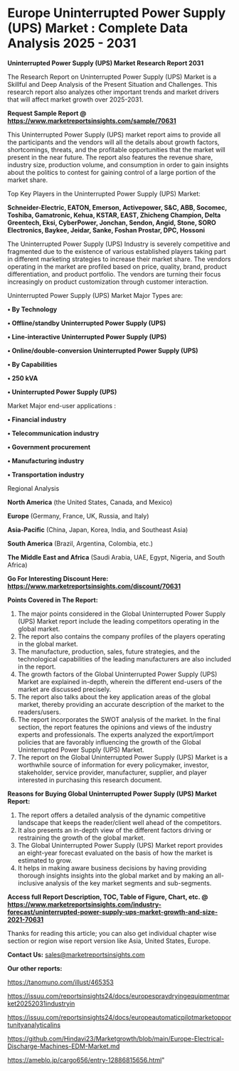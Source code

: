 # Europe Uninterrupted Power Supply (UPS) Market : Complete Data Analysis 2025 - 2031

<strong>Uninterrupted Power Supply (UPS) Market Research Report 2031</strong>

The Research Report on Uninterrupted Power Supply (UPS) Market is a Skillful and Deep Analysis of the Present Situation and Challenges. This research report also analyzes other important trends and market drivers that will affect market growth over 2025-2031.

<strong>Request Sample Report @ <a href=https://www.marketreportsinsights.com/sample/70631>https://www.marketreportsinsights.com/sample/70631</a></strong>

This Uninterrupted Power Supply (UPS) market report aims to provide all the participants and the vendors will all the details about growth factors, shortcomings, threats, and the profitable opportunities that the market will present in the near future. The report also features the revenue share, industry size, production volume, and consumption in order to gain insights about the politics to contest for gaining control of a large portion of the market share.

Top Key Players in the Uninterrupted Power Supply (UPS) Market:

<strong>Schneider-Electric, EATON, Emerson, Activepower, S&C, ABB, Socomec, Toshiba, Gamatronic, Kehua, KSTAR, EAST, Zhicheng Champion, Delta Greentech, Eksi, CyberPower, Jonchan, Sendon, Angid, Stone, SORO Electronics, Baykee, Jeidar, Sanke, Foshan Prostar, DPC, Hossoni</strong>

The Uninterrupted Power Supply (UPS) Industry is severely competitive and fragmented due to the existence of various established players taking part in different marketing strategies to increase their market share. The vendors operating in the market are profiled based on price, quality, brand, product differentiation, and product portfolio. The vendors are turning their focus increasingly on product customization through customer interaction.

Uninterrupted Power Supply (UPS) Market Major Types are:

<strong>• By Technology

• Offline/standby Uninterrupted Power Supply (UPS)

• Line-interactive Uninterrupted Power Supply (UPS)

• Online/double-conversion Uninterrupted Power Supply (UPS)

• By Capabilities

• 250 kVA

• Uninterrupted Power Supply (UPS)</strong>

Market Major end-user applications :

<strong>• Financial industry

• Telecommunication industry

• Government procurement

• Manufacturing industry

• Transportation industry</strong>

Regional Analysis

</u><strong><b>North America</b></strong> (the United States, Canada, and Mexico)

<strong><b>Europe </b></strong>(Germany, France, UK, Russia, and Italy)

<strong><b>Asia-Pacific</b></strong> (China, Japan, Korea, India, and Southeast Asia)

<strong><b>South America</b></strong> (Brazil, Argentina, Colombia, etc.)

<strong><b>The Middle East and Africa</b></strong> (Saudi Arabia, UAE, Egypt, Nigeria, and South Africa)

<strong>Go For Interesting Discount Here: <a href=https://www.marketreportsinsights.com/discount/70631>https://www.marketreportsinsights.com/discount/70631</a></strong>

<strong>Points Covered in The Report:</strong>
<ol>
  <li>The major points considered in the Global Uninterrupted Power Supply (UPS) Market report include the leading competitors operating in the global market.</li>
  <li>The report also contains the company profiles of the players operating in the global market.</li>
  <li>The manufacture, production, sales, future strategies, and the technological capabilities of the leading manufacturers are also included in the report.</li>
  <li>The growth factors of the Global Uninterrupted Power Supply (UPS) Market are explained in-depth, wherein the different end-users of the market are discussed precisely.</li>
  <li>The report also talks about the key application areas of the global market, thereby providing an accurate description of the market to the readers/users.</li>
  <li>The report incorporates the SWOT analysis of the market. In the final section, the report features the opinions and views of the industry experts and professionals. The experts analyzed the export/import policies that are favorably influencing the growth of the Global Uninterrupted Power Supply (UPS) Market.</li>
  <li>The report on the Global Uninterrupted Power Supply (UPS) Market is a worthwhile source of information for every policymaker, investor, stakeholder, service provider, manufacturer, supplier, and player interested in purchasing this research document.</li>
</ol>
<strong>Reasons for Buying Global Uninterrupted Power Supply (UPS) Market Report:</strong>

<ol>
  <li>The report offers a detailed analysis of the dynamic competitive landscape that keeps the reader/client well ahead of the competitors.</li>
  <li>It also presents an in-depth view of the different factors driving or restraining the growth of the global market.</li>
  <li>The Global Uninterrupted Power Supply (UPS) Market report provides an eight-year forecast evaluated on the basis of how the market is estimated to grow.</li>
  <li>It helps in making aware business decisions by having providing thorough insights insights into the global market and by making an all-inclusive analysis of the key market segments and sub-segments.</li>
</ol>
<strong>Access full Report Description, TOC, Table of Figure, Chart, etc. @ <a href=https://www.marketreportsinsights.com/industry-forecast/uninterrupted-power-supply-ups-market-growth-and-size-2021-70631>https://www.marketreportsinsights.com/industry-forecast/uninterrupted-power-supply-ups-market-growth-and-size-2021-70631</a></strong>


Thanks for reading this article; you can also get individual chapter wise section or region wise report version like Asia, United States, Europe.

<strong>Contact Us:</strong>
sales@marketreportsinsights.com

<strong>Our other reports:</strong>

<a href=https://tanomuno.com/illust/465353>https://tanomuno.com/illust/465353</a>

<a href=https://issuu.com/reportsinsights24/docs/europespraydryingequipmentmarket20252031industryin>https://issuu.com/reportsinsights24/docs/europespraydryingequipmentmarket20252031industryin</a>

<a href=https://issuu.com/reportsinsights24/docs/europeautomaticpilotmarketopportunityanalyticalins>https://issuu.com/reportsinsights24/docs/europeautomaticpilotmarketopportunityanalyticalins</a>

<a href=https://github.com/Hindavi23/Marketgrowth/blob/main/Europe-Electrical-Discharge-Machines-EDM-Market.md>https://github.com/Hindavi23/Marketgrowth/blob/main/Europe-Electrical-Discharge-Machines-EDM-Market.md</a>

<a href=https://ameblo.jp/cargo656/entry-12886815656.html>https://ameblo.jp/cargo656/entry-12886815656.html</a>"
